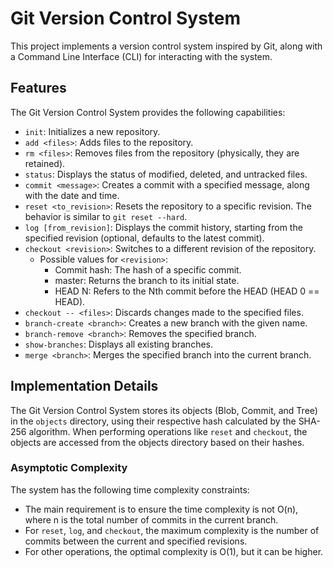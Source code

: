 # Git Version Control System

This project implements a version control system inspired by Git, along with a Command Line Interface (CLI) for interacting with the system.

## Features
The Git Version Control System provides the following capabilities:

- `init`: Initializes a new repository.
- `add <files>`: Adds files to the repository.
- `rm <files>`: Removes files from the repository (physically, they are retained).
- `status`: Displays the status of modified, deleted, and untracked files.
- `commit <message>`: Creates a commit with a specified message, along with the date and time.
- `reset <to_revision>`: Resets the repository to a specific revision. The behavior is similar to `git reset --hard`.
- `log [from_revision]`: Displays the commit history, starting from the specified revision (optional, defaults to the latest commit).
- `checkout <revision>`: Switches to a different revision of the repository.
  - Possible values for `<revision>`:
    - Commit hash: The hash of a specific commit.
    - master: Returns the branch to its initial state.
    - HEAD N: Refers to the Nth commit before the HEAD (HEAD 0 == HEAD).
- `checkout -- <files>`: Discards changes made to the specified files.
- `branch-create <branch>`: Creates a new branch with the given name.
- `branch-remove <branch>`: Removes the specified branch.
- `show-branches`: Displays all existing branches.
- `merge <branch>`: Merges the specified branch into the current branch.

## Implementation Details
The Git Version Control System stores its objects (Blob, Commit, and Tree) in the `objects` directory, using their respective hash calculated by the SHA-256 algorithm. When performing operations like `reset` and `checkout`, the objects are accessed from the objects directory based on their hashes.

### Asymptotic Complexity

The system has the following time complexity constraints:
- The main requirement is to ensure the time complexity is not O(n), where n is the total number of commits in the current branch.
- For `reset`, `log`, and `checkout`, the maximum complexity is the number of commits between the current and specified revisions.
- For other operations, the optimal complexity is O(1), but it can be higher.
